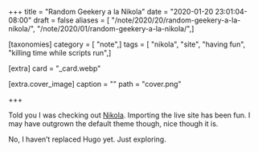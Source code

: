 +++
title = "Random Geekery a la Nikola"
date = "2020-01-20 23:01:04-08:00"
draft = false
aliases = [ "/note/2020/20/random-geekery-a-la-nikola/", "/note/2020/01/random-geekery-a-la-nikola/",]

[taxonomies]
category = [ "note",]
tags = [ "nikola", "site", "having fun", "killing time while scripts run",]

[extra]
card = "_card.webp"

[extra.cover_image]
caption = ""
path = "cover.png"

+++

Told you I was checking out [Nikola](https://getnikola.com). Importing
the live site has been fun. I may have outgrown the default theme
though, nice though it is.

No, I haven’t replaced Hugo yet. Just exploring.